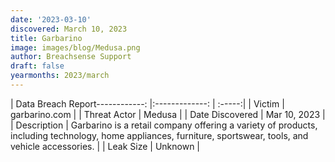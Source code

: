 ```yaml
---
date: '2023-03-10'
discovered: March 10, 2023
title: Garbarino
image: images/blog/Medusa.png
author: Breachsense Support
draft: false
yearmonths: 2023/march
---
```


| Data Breach Report------------:     |:-------------:    | :-----:|
| Victim      | garbarino.com      | 
| Threat Actor      | Medusa      | 
| Date Discovered      | Mar 10, 2023      | 
| Description      | Garbarino is a retail company offering a variety of products, including technology, home appliances, furniture, sportswear, tools, and vehicle accessories.      | 
| Leak Size      | Unknown      | 


